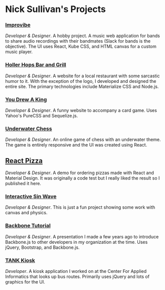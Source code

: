 # Nick Sullivan's Projects

### [Improvibe](https://improvibe.com/)

*Developer & Designer*. A hobby project. A music web application for bands to share audio recordings with their bandmates (Slack for bands is the objective). The UI uses React, Kube CSS, and HTML canvas for a custom music player.

### [Holler Hops Bar and Grill](http://www.hollerhops.com/)

*Developer & Designer*. A website for a local restaurant with some sarcastic humor to it. With the exception of the logo, I developed and designed the entire site. The primary technologies include Materialize CSS and Node.js.

### [You Drew A King](http://www.youdrewaking.com/)
*Developer & Designer*. A funny website to accompany a card game. Uses Yahoo's PureCSS and Sequelize.js.

### [Underwater Chess](http://www.underwaterchess.com/)
*Developer & Designer*. An online game of chess with an underwater theme. The game is entirely responsive and the UI was created using React.

## [React Pizza](https://ncksllvn.github.io/react-pizza/)
*Developer & Designer*. A demo for ordering pizzas made with React and Material Design. It was originally a code test but I really liked the result so I published it here.

### [Interactive Sin Wave](http://ncksllvn.github.io/sin/)
*Developer & Designer*. This is just a fun project showing some work with canvas and physics.

### [Backbone Tutorial](https://ncksllvn.github.io/backbone-tutorial/)
*Developer & Designer*. A presentation I made a few years ago to introduce Backbone.js to other developers in my organization at the time. Uses jQuery, Bootstrap, and Backbone.js.

### [TANK Kiosk](https://www.facebook.com/CAI.NKU.EDU/posts/927154067305881)
*Developer*. A kiosk application I worked on at the Center For Applied Informatics that looks up bus routes. Primarily uses jQuery and lots of graphics for the UI.
